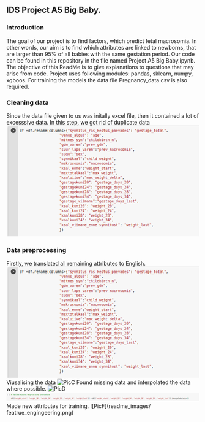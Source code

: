 ## IDS Project A5 Big Baby.
### Introduction
The goal of our project is to find factors, which predict fetal macrosomia. In other words, our aim is to find which attributes are linked to newborns, that are larger than 95% of all babies with the same gestation period. Our code can be found in this repository in the file named Project A5 Big Baby.ipynb.
The objective of this ReadMe is to give explanations to questions that may arise from code. Project uses following modules: pandas, sklearn, numpy, xgboos. For training the models the data file Pregnancy_data.csv is also required. 
### Cleaning data
Since the data file given to us was initally excel file, then it contained a lot of excesssive data. In this step, we got rid of duplicate data
![PicA](readme_images/dropping.png)

### Data preprocessing
Firstly, we translated all remaining attributes to English.</br>
![PicB](readme_images/dropping.png)
Viusalising the data
![PicC](readme_images/visualize.png)
Found missing data and interpolated the data where possible.
![PicD](readme_images/mssing.png)
![PicE](readme_images/interpolating.png)
Made new attributes for training.
![PicF](readme_images/ featrue_engingeering.png)




